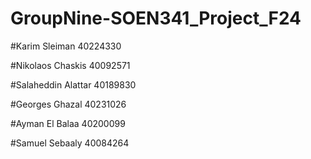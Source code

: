 # GroupNine-SOEN341_Project_F24
#Karim Sleiman 40224330

#Nikolaos Chaskis 40092571

#Salaheddin Alattar 40189830

#Georges Ghazal 40231026

#Ayman El Balaa 40200099

#Samuel Sebaaly 40084264
